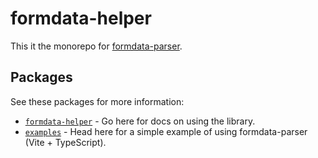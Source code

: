 # formdata-helper

This it the monorepo for [formdata-parser](/packages/formdata-helper/).

## Packages

See these packages for more information:

- [`formdata-helper`](/packages/formdata-helper/) - Go here for docs on using the library.
- [`examples`](/packages/example/) - Head here for a simple example of using formdata-parser (Vite + TypeScript).
